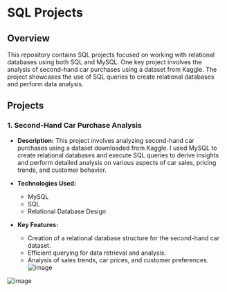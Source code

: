 # SQL Projects

## Overview
This repository contains SQL projects focused on working with relational databases using both SQL and MySQL. One key project involves the analysis of second-hand car purchases using a dataset from Kaggle. The project showcases the use of SQL queries to create relational databases and perform data analysis.

## Projects

### 1. Second-Hand Car Purchase Analysis
- **Description:** 
  This project involves analyzing second-hand car purchases using a dataset downloaded from Kaggle. I used MySQL to create relational databases and execute SQL queries to derive insights and perform detailed analysis on various aspects of car sales, pricing trends, and customer behavior.
  
- **Technologies Used:**
  - MySQL
  - SQL
  - Relational Database Design

- **Key Features:**
  - Creation of a relational database structure for the second-hand car dataset.
  - Efficient querying for data retrieval and analysis.
  - Analysis of sales trends, car prices, and customer preferences.
![image](https://github.com/user-attachments/assets/b5bb2cd4-bfef-4b36-a46d-e25e2f1287a5)

![image](https://github.com/user-attachments/assets/b7def673-4b97-40cf-9aec-366803f87906)

